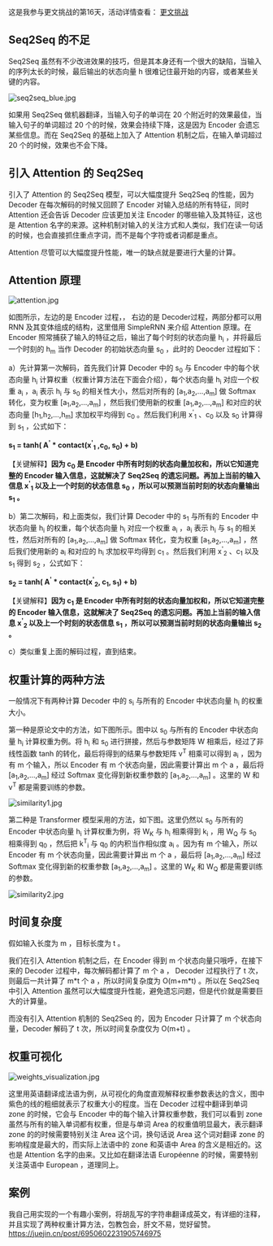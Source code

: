 这是我参与更文挑战的第16天，活动详情查看： [更文挑战](https://juejin.cn/post/6967194882926444557)

## Seq2Seq 的不足
Seq2Seq 虽然有不少改进效果的技巧，但是其本身还有一个很大的缺陷，当输入的序列太长的时候，最后输出的状态向量 h 很难记住最开始的内容，或者某些关键的内容。

![seq2seq_blue.jpg](https://p3-juejin.byteimg.com/tos-cn-i-k3u1fbpfcp/785099a663574bacabbd383379657b6e~tplv-k3u1fbpfcp-watermark.image)


如果用 Seq2Seq 做机器翻译，当输入句子的单词在 20 个附近时的效果最佳，当输入句子的单词超过 20 个的时候，效果会持续下降，这是因为 Encoder 会遗忘某些信息。而在 Seq2Seq 的基础上加入了 Attention 机制之后，在输入单词超过 20 个的时候，效果也不会下降。



## 引入 Attention 的 Seq2Seq 

引入了 Attention 的 Seq2Seq 模型，可以大幅度提升 Seq2Seq 的性能，因为 Decoder 在每次解码的时候又回顾了 Encoder 对输入总结的所有特征，同时 Attention 还会告诉 Decoder 应该更加关注 Encoder 的哪些输入及其特征，这也是 Attention 名字的来源。这种机制对输入的关注方式和人类似，我们在读一句话的时候，也会直接抓住重点字词，而不是每个字符或者词都是重点。

Attention 尽管可以大幅度提升性能，唯一的缺点就是要进行大量的计算。


## Attention 原理



![attention.jpg](https://p9-juejin.byteimg.com/tos-cn-i-k3u1fbpfcp/f85dda55c8c84eefa25da4ae0cab81b7~tplv-k3u1fbpfcp-watermark.image)


如图所示，左边的是 Encoder 过程，， 右边的是 Decoder过程，两部分都可以用 RNN 及其变体组成的结构，这里借用 SimpleRNN 来介绍 Attention 原理。在 Encoder 照常捕获了输入的特征之后，输出了每个时刻的状态向量 h<sub>i</sub> ，并将最后一个时刻的 h<sub>m</sub> 当作 Decoder 的初始状态向量 s<sub>0</sub> ，此时的 Deocder 过程如下：

a）先计算第一次解码，首先我们计算 Decoder 中的 s<sub>0</sub> 与 Encoder 中的每个状态向量 h<sub>i</sub> 计算权重（权重计算方法在下面会介绍），每个状态向量  h<sub>i</sub> 对应一个权重  a<sub>i</sub> ，a<sub>i</sub> 表示 h<sub>i</sub> 与 s<sub>0</sub> 的相关性大小，然后对所有的 [a<sub>1</sub>,a<sub>2</sub>,...,a<sub>m</sub>] 做 Softmax 转化，变为权重  [a<sub>1</sub>,a<sub>2</sub>,...,a<sub>m</sub>] ，然后我们使用新的权重  [a<sub>1</sub>,a<sub>2</sub>,...,a<sub>m</sub>]  和对应的状态向量 [h<sub>1</sub>,h<sub>2</sub>,...,h<sub>m</sub>] 求加权平均得到 c<sub>0</sub> 。然后我们利用 x<sup>'</sup><sub>1</sub> 、c<sub>0</sub>  以及 s<sub>0</sub> 计算得到 s<sub>1</sub> ，公式如下：

**s<sub>1</sub> = tanh( A<sup>'</sup> * contact(x<sup>'</sup><sub>1</sub> ,c<sub>0</sub>, s<sub>0</sub>) + b)**

【关键解释】**因为 c<sub>0</sub> 是 Encoder 中所有时刻的状态向量加权和，所以它知道完整的 Encoder 输入信息，这就解决了 Seq2Seq 的遗忘问题。再加上当前的输入信息 x<sup>'</sup><sub>1</sub> 以及上一个时刻的状态信息 s<sub>0</sub> ，所以可以预测当前时刻的状态向量输出 s<sub>1</sub> 。**

b）第二次解码，和上面类似，我们计算 Decoder 中的 s<sub>1</sub> 与所有的 Encoder 中状态向量 h<sub>i</sub> 的权重，每个状态向量  h<sub>i</sub> 对应一个权重  a<sub>i</sub> ，a<sub>i</sub> 表示 h<sub>i</sub> 与 s<sub>1</sub> 的相关性，然后对所有的 [a<sub>1</sub>,a<sub>2</sub>,...,a<sub>m</sub>] 做 Softmax 转化，变为权重  [a<sub>1</sub>,a<sub>2</sub>,...,a<sub>m</sub>] ，然后我们使用新的 a<sub>i</sub> 和对应的 h<sub>i</sub> 求加权平均得到 c<sub>1</sub> 。然后我们利用 x<sup>'</sup><sub>2</sub> 、c<sub>1</sub>  以及 s<sub>1</sub> 得到 s<sub>2</sub> ，公式如下：

**s<sub>2</sub> = tanh( A<sup>'</sup> * contact(x<sup>'</sup><sub>2</sub>, c<sub>1</sub>, s<sub>1</sub>) + b)**

【关键解释】**因为 c<sub>1</sub> 是 Encoder 中所有时刻的状态向量加权和，所以它知道完整的 Encoder 输入信息，这就解决了 Seq2Seq 的遗忘问题。再加上当前的输入信息 x<sup>'</sup><sub>2</sub> 以及上一个时刻的状态信息 s<sub>1</sub> ，所以可以预测当前时刻的状态向量输出 s<sub>2</sub> 。**

c）类似重复上面的解码过程，直到结束。

## 权重计算的两种方法

一般情况下有两种计算 Decoder 中的 s<sub>i</sub> 与所有的 Encoder 中状态向量 h<sub>i</sub> 的权重大小。

第一种是原论文中的方法，如下图所示。图中以  s<sub>0</sub> 与所有的 Encoder 中状态向量 h<sub>i</sub> 计算权重为例。将 h<sub>i</sub> 和 s<sub>0</sub> 进行拼接，然后与参数矩阵 W 相乘后，经过了非线性函数 tanh 的转化，最后将得到的结果与参数矩阵 v<sup>T</sup> 相乘可以得到 a<sub>i</sub> ，因为有 m 个输入，所以 Encoder 有 m 个状态向量，因此需要计算出 m 个 a ，最后将  [a<sub>1</sub>,a<sub>2</sub>,...,a<sub>m</sub>]  经过 Softmax 变化得到新权重参数的  [a<sub>1</sub>,a<sub>2</sub>,...,a<sub>m</sub>]  。这里的 W 和 v<sup>T</sup> 都是需要训练的参数。


![similarity1.jpg](https://p1-juejin.byteimg.com/tos-cn-i-k3u1fbpfcp/73b96bc161af4532908adc1f15b987c7~tplv-k3u1fbpfcp-watermark.image)

第二种是 Transformer 模型采用的方法，如下图。这里仍然以  s<sub>0</sub> 与所有的 Encoder 中状态向量 h<sub>i</sub> 计算权重为例，将  W<sub>K</sub> 与  h<sub>i</sub> 相乘得到  k<sub>i</sub> ，用  W<sub>Q</sub> 与  s<sub>0</sub> 相乘得到   q<sub>0</sub> ，然后把 k<sup>T</sup><sub>i</sub> 与 q<sub>0</sub> 的内积当作相似度  a<sub>i</sub> 。因为有 m 个输入，所以 Encoder 有 m 个状态向量，因此需要计算出 m 个 a ，最后将  [a<sub>1</sub>,a<sub>2</sub>,...,a<sub>m</sub>]  经过 Softmax 变化得到新的权重参数  [a<sub>1</sub>,a<sub>2</sub>,...,a<sub>m</sub>]  。这里的 W<sub>K</sub> 和 W<sub>Q</sub> 都是需要训练的参数。


![similarity2.jpg](https://p9-juejin.byteimg.com/tos-cn-i-k3u1fbpfcp/e2be7922fbea48b89b454f0b2e0c62c7~tplv-k3u1fbpfcp-watermark.image)

## 时间复杂度

假如输入长度为 m ，目标长度为 t 。

我们在引入 Attention 机制之后，在 Encoder 得到 m 个状态向量只哦呼，在接下来的 Decoder 过程中，每次解码都计算了 m 个 a ， Decoder 过程执行了 t 次，则最后一共计算了 m*t 个 a ，所以时间复杂度为 O(m+m\*t) 。所以在 Seq2Seq 中引入 Attention 虽然可以大幅度提升性能，避免遗忘问题，但是代价就是需要巨大的计算量。

而没有引入 Attention 机制的 Seq2Seq 的，因为 Encoder 只计算了 m 个状态向量，Decoder 解码了 t  次，所以时间复杂度仅为 O(m+t) 。

## 权重可视化



![weights_visualization.jpg](https://p3-juejin.byteimg.com/tos-cn-i-k3u1fbpfcp/75c6f3d23cde42cf8c292a1e36b620b8~tplv-k3u1fbpfcp-watermark.image)

这里用英语翻译成法语为例，从可视化的角度直观解释权重参数表达的含义，图中紫色的线的粗细就表示了权重大小的程度。当在 Decoder 过程中翻译到单词 zone 的时候，它会与 Encoder 中的每个输入计算权重参数，我们可以看到 zone 虽然与所有的输入单词都有权重，但是与单词 Area 的权重值明显最大，表示翻译 zone 的的时候需要特别关注 Area 这个词，换句话说 Area 这个词对翻译 zone 的影响程度是最大的，而实际上法语中的 zone 和英语中 Area 的含义是相近的。这也是 Attention 名字的由来。又比如在翻译法语 Européenne 的时候，需要特别关注英语中 European ，道理同上。


## 案例

我自己用实现的一个有趣小案例，将胡乱写的字符串翻译成英文，有详细的注释，并且实现了两种权重计算方法，包教包会，肝文不易，觉好留赞。https://juejin.cn/post/6950602231905746975
